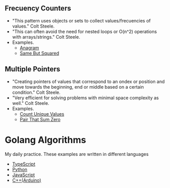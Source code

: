 ## Frecuency Counters

* "This pattern uses objects or sets to collect values/frecuencies of values." Colt Steele. 
* "This can often avoid the need for nested loops or O(n^2) operations with arrays/strings." Colt Steele. 
* Examples. 
    * [Anagram](https://github.com/cjairm/go/tree/master/Algorithms-Go/001_anagram)
    * [Same But Squared](https://github.com/cjairm/go/tree/master/Algorithms-Go/003_same_but_squared)

## Multiple Pointers

* "Creating pointers of values that correspond to an ondex or position and move towards the beginning, end or middle based on a certain condition." Colt Steele. 
* "Very efficient for solving problems with minimal space complexity as well." Colt Steele. 
* Examples. 
    * [Count Unique Values](https://github.com/cjairm/go/tree/master/Algorithms-Go/002_count_unique_values)
    * [Pair That Sum Zero](https://github.com/cjairm/go/tree/master/Algorithms-Go/004_pair_that_sum_zero)

# Golang Algorithms

My daily practice. These examples are written in different languages

* [TypeScript](https://github.com/cjairm/typescript/tree/master/Algorithms-TS)
* [Python](https://github.com/cjairm/python/tree/master/Algoritms-Py)
* [JavaScript](https://github.com/cjairm/javascript/tree/master/Algorithms-JS)
* [C++(Arduino)](https://github.com/cjairm/arduino/tree/master/Algorithms-Cpp)
